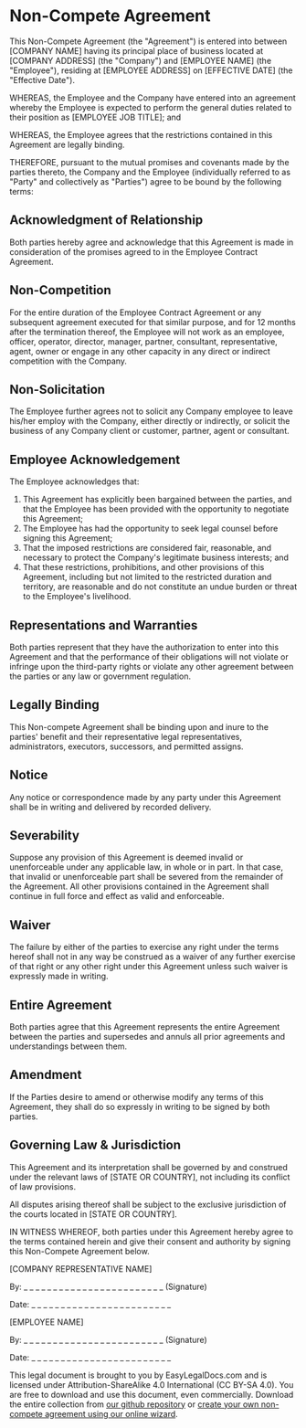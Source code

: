 # **Non-Compete Agreement**

This Non-Compete Agreement (the "Agreement") is entered into between [COMPANY NAME] having its principal place of business located at [COMPANY ADDRESS] (the "Company") and [EMPLOYEE NAME] (the "Employee"), residing at [EMPLOYEE ADDRESS] on [EFFECTIVE DATE] (the "Effective Date").

WHEREAS, the Employee and the Company have entered into an agreement whereby the Employee is expected to perform the general duties related to their position as [EMPLOYEE JOB TITLE]; and

WHEREAS, the Employee agrees that the restrictions contained in this Agreement are legally binding.

THEREFORE, pursuant to the mutual promises and covenants made by the parties thereto, the Company and the Employee (individually referred to as "Party" and collectively as "Parties") agree to be bound by the following terms:


## **Acknowledgment of Relationship**

Both parties hereby agree and acknowledge that this Agreement is made in consideration of the promises agreed to in the Employee Contract Agreement.


## **Non-Competition**

For the entire duration of the Employee Contract Agreement or any subsequent agreement executed for that similar purpose, and for 12 months after the termination thereof, the Employee will not work as an employee, officer, operator, director, manager, partner, consultant, representative, agent, owner or engage in any other capacity in any direct or indirect competition with the Company.


## **Non-Solicitation**

The Employee further agrees not to solicit any Company employee to leave his/her employ with the Company, either directly or indirectly, or solicit the business of any Company client or customer, partner, agent or consultant.


## **Employee Acknowledgement**

The Employee acknowledges that:



1. This Agreement has explicitly been bargained between the parties, and that the Employee has been provided with the opportunity to negotiate this Agreement;
2. The Employee has had the opportunity to seek legal counsel before signing this Agreement;
3. That the imposed restrictions are considered fair, reasonable, and necessary to protect the Company's legitimate business interests; and
4. That these restrictions, prohibitions, and other provisions of this Agreement, including but not limited to the restricted duration and territory, are reasonable and do not constitute an undue burden or threat to the Employee's livelihood.


## **Representations and Warranties**

Both parties represent that they have the authorization to enter into this Agreement and that the performance of their obligations will not violate or infringe upon the third-party rights or violate any other agreement between the parties or any law or government regulation.


## **Legally Binding**

This Non-compete Agreement shall be binding upon and inure to the parties' benefit and their representative legal representatives, administrators, executors, successors, and permitted assigns.


## **Notice**

Any notice or correspondence made by any party under this Agreement shall be in writing and delivered by recorded delivery.


## **Severability**

Suppose any provision of this Agreement is deemed invalid or unenforceable under any applicable law, in whole or in part. In that case, that invalid or unenforceable part shall be severed from the remainder of the Agreement. All other provisions contained in the Agreement shall continue in full force and effect as valid and enforceable.


## **Waiver**

The failure by either of the parties to exercise any right under the terms hereof shall not in any way be construed as a waiver of any further exercise of that right or any other right under this Agreement unless such waiver is expressly made in writing.


## **Entire Agreement**

Both parties agree that this Agreement represents the entire Agreement between the parties and supersedes and annuls all prior agreements and understandings between them.


## **Amendment**

If the Parties desire to amend or otherwise modify any terms of this Agreement, they shall do so expressly in writing to be signed by both parties.


## **Governing Law & Jurisdiction**

This Agreement and its interpretation shall be governed by and construed under the relevant laws of [STATE OR COUNTRY], not including its conflict of law provisions.

All disputes arising thereof shall be subject to the exclusive jurisdiction of the courts located in [STATE OR COUNTRY].

IN WITNESS WHEREOF, both parties under this Agreement hereby agree to the terms contained herein and give their consent and authority by signing this Non-Compete Agreement below.

[COMPANY REPRESENTATIVE NAME]

By: _ _ _ _ _ _ _ _ _ _ _ _ _ _ _ _ _ _ _ _ _ _ _ _  (Signature)

Date: _ _ _ _ _ _ _ _ _ _ _ _ _ _ _ _ _ _ _ _ _ _ _ _

[EMPLOYEE NAME]

By: _ _ _ _ _ _ _ _ _ _ _ _ _ _ _ _ _ _ _ _ _ _ _ _  (Signature)

Date: _ _ _ _ _ _ _ _ _ _ _ _ _ _ _ _ _ _ _ _ _ _ _ _

This legal document is brought to you by EasyLegalDocs.com and is licensed under Attribution-ShareAlike 4.0 International (CC BY-SA 4.0). You are free to download and use this document, even commercially. Download the entire collection from [our github repository](https://github.com/EasyLegalDocs/legal-templates) or [create your own non-compete agreement using our online wizard](https://easylegaldocs.com/templates/agreements/non-compete-agreement/).
